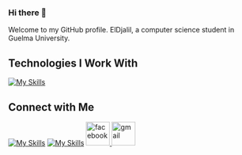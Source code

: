 ### Hi there 👋

Welcome to my GitHub profile. ElDjalil, a computer science student  in Guelma University. 


## Technologies I Work With
[![My Skills](https://skillicons.dev/icons?i=git,html,css,js,c,python,django,mongodb,qt,postgres,mysql&theme=light)]()



## Connect with Me
[![My Skills](https://skillicons.dev/icons?i=linkedin)](https://www.linkedin.com/in/b-aj-amar/)
[![My Skills](https://skillicons.dev/icons?i=instagram)](https://www.instagram.com/bkz._.amar/)
<a href="https://www.facebook.com/B.Amar.ADj/">
<span>
<img src="https://github.com/Bkz-Amar/Bkz-Amar/assets/116915426/c3263ba6-e548-4fe9-98e7-61ab9300bd82" alt="facebook" width="48" style="max-width:100%;">
</span>
</a>
<a href="mailto:amarbouakaz91@gmail.com/">
  <img src="https://github.com/Bkz-Amar/Bkz-Amar/assets/116915426/3527ad03-9787-4a5c-9a8b-47bb32c08bda" alt="gmail" width="48" style="max-width:100%;">
</a>
<!--
**Bkz-Amar/Bkz-Amar** is a ✨ _special_ ✨ repository because its `README.md` (this file) appears on your GitHub profile.
Here are some ideas to get you started:
<!--
- 🔭 I’m currently working on ...
- 🌱 I’m currently learning ...
- 👯 I’m looking to collaborate on ...
- 🤔 I’m looking for help with ...
- 💬 Ask me about ...
- 📫 How to reach me: amarbouakaz91
- 😄 Pronouns: ...
- ⚡ Fun fact: ...
-->
<!--   
- **Programming Languages :**<br><br>&nbsp;&nbsp;&nbsp;&nbsp;[![My Skills](https://skillicons.dev/icons?i=c,py,js,cl&theme=dark)]()
- Web Development:           <br><br>&nbsp;&nbsp;&nbsp;&nbsp;[![My Skills](https://skillicons.dev/icons?i=html,css,bootstrap,js&theme=dark)]()
- Backend:                   <br><br>&nbsp;&nbsp;&nbsp;&nbsp;[![My Skills](https://skillicons.dev/icons?i=django&theme=dark)]()
- Databases:                 <br><br>&nbsp;&nbsp;&nbsp;&nbsp;[![My Skills](https://skillicons.dev/icons?i=mongodb,postgres,mysql&theme=dark)]()
- Version Control:           <br><br>&nbsp;&nbsp;&nbsp;&nbsp;[![My Skills](https://skillicons.dev/icons?i=git,github&theme=dark)]()
- Version Control:           <br><br>&nbsp;&nbsp;&nbsp;&nbsp;[![My Skills](https://skillicons.dev/icons?i=qt&theme=dark)]()
-->

